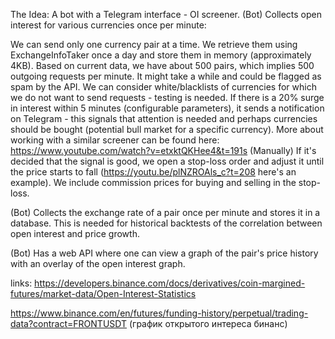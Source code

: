 The Idea:
A bot with a Telegram interface - OI screener.
(Bot) Collects open interest for various currencies once per minute:

We can send only one currency pair at a time. We retrieve them using ExchangeInfoTaker once a day and store them in memory (approximately 4KB).
Based on current data, we have about 500 pairs, which implies 500 outgoing requests per minute. It might take a while and could be flagged as spam by the API. We can consider white/blacklists of currencies for which we do not want to send requests - testing is needed.
If there is a 20% surge in interest within 5 minutes (configurable parameters), it sends a notification on Telegram - this signals that attention is needed and perhaps currencies should be bought (potential bull market for a specific currency). More about working with a similar screener can be found here: https://www.youtube.com/watch?v=etxktQKHee4&t=191s
(Manually) If it's decided that the signal is good, we open a stop-loss order and adjust it until the price starts to fall (https://youtu.be/plNZROAls_c?t=208 here's an example). We include commission prices for buying and selling in the stop-loss.

(Bot) Collects the exchange rate of a pair once per minute and stores it in a database. This is needed for historical backtests of the correlation between open interest and price growth.

(Bot) Has a web API where one can view a graph of the pair's price history with an overlay of the open interest graph.


links:
https://developers.binance.com/docs/derivatives/coin-margined-futures/market-data/Open-Interest-Statistics

https://www.binance.com/en/futures/funding-history/perpetual/trading-data?contract=FRONTUSDT (график открытого интереса бинанс)


